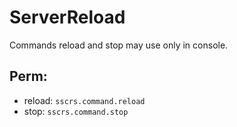 # ServerReload

Commands reload and stop may use only in console.

## Perm: 
* reload: `sscrs.command.reload`
* stop: `sscrs.command.stop`
